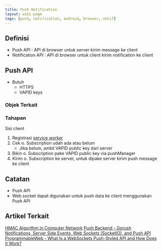 ```yaml
---
title: Push Notification 
layout: wiki-page
tags: [push, notification, android, browser, notif]
---
```


## Definisi
- Push API : API di browser untuk server kirim message ke client
- Notification API : API di browser untuk client kirim notification ke client 

## Push API
- Butuh
  - HTTPS
  - VAPID keys

### Objek Terkait

### Tahapan
Sisi client
1. Registrasi [service worker](/wiki/wiki/ser/service-worker)
2. Cek o. Subscription udah ada atau belum
   - Jika belum, ambil VAPID public key dari server
3. Bikin o. Subscription pake VAPID public key via pushManager
4. Kirim o. Subscription ke server, untuk dipake server kirim push message ke client 

## Catatan
- Push API
- Web socket dapat digunakan untuk push data ke client menggunakan Push API

## Artikel Terkait
[HMAC Algorithm in Computer Network](https://www.geeksforgeeks.org/hmac-algorithm-in-computer-network/)
[Push Backend - Gorush](https://github.com/appleboy/gorush)
[Notifications, Server Side Events, Web Sockets (SocketIO), and Push API](https://abaganon.com/tutorials/sse_ws_push.html)
[ProgrammableWeb - What Is a WebSockets Push-Styled API and How Does It Work?](https://www.programmableweb.com/news/what-websockets-push-styled-api-and-how-does-it-work/analysis/2017/04/20)
